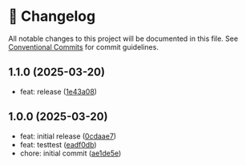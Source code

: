 <!-- markdownlint-disable --><!-- textlint-disable -->

# 📓 Changelog

All notable changes to this project will be documented in this file. See
[Conventional Commits](https://conventionalcommits.org) for commit guidelines.

## 1.1.0 (2025-03-20)

- feat: release ([1e43a08](https://github.com/largis21/sanity-plugin-form-builder/commit/1e43a08))

## 1.0.0 (2025-03-20)

- feat: initial release ([0cdaae7](https://github.com/largis21/sanity-plugin-form-builder/commit/0cdaae7))
- feat: testtest ([eadf0db](https://github.com/largis21/sanity-plugin-form-builder/commit/eadf0db))
- chore: initial commit ([ae1de5e](https://github.com/largis21/sanity-plugin-form-builder/commit/ae1de5e))
